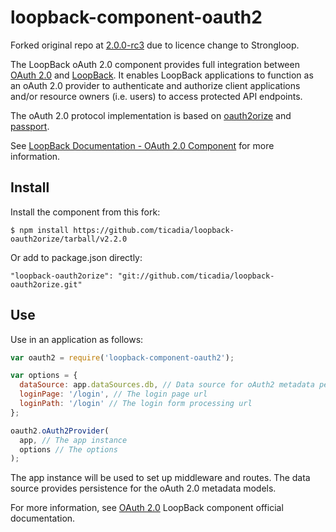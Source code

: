 # loopback-component-oauth2


Forked original repo at [2.0.0-rc3](https://github.com/strongloop/loopback-component-oauth2/commit/2422c47d9a80928c895200cafc170dc86b184fe0)
due to licence change to Strongloop.

The LoopBack oAuth 2.0 component provides full integration between [OAuth 2.0](http://tools.ietf.org/html/rfc6749)
and [LoopBack](http://loopback.io). It enables LoopBack applications to function
as an oAuth 2.0 provider to authenticate and authorize client applications and/or
resource owners (i.e. users) to access protected API endpoints.

The oAuth 2.0 protocol implementation is based on [oauth2orize](https://github.com/jaredhanson/oauth2orize)
and [passport](http://passportjs.org/).

See [LoopBack Documentation - OAuth 2.0 Component](http://docs.strongloop.com/display/LB/OAuth+2.0) for more information.

## Install

Install the component from this fork:

```
$ npm install https://github.com/ticadia/loopback-oauth2orize/tarball/v2.2.0
```

Or add to package.json directly:

```
"loopback-oauth2orize": "git://github.com/ticadia/loopback-oauth2orize.git"
```

## Use

Use in an application as follows:

```js
var oauth2 = require('loopback-component-oauth2');

var options = {
  dataSource: app.dataSources.db, // Data source for oAuth2 metadata persistence
  loginPage: '/login', // The login page url
  loginPath: '/login' // The login form processing url
};

oauth2.oAuth2Provider(
  app, // The app instance
  options // The options
);
```

The app instance will be used to set up middleware and routes. The data source
provides persistence for the oAuth 2.0 metadata models.

For more information, see [OAuth 2.0](http://docs.strongloop.com/display/LB/OAuth+2.0) LoopBack component official documentation.
